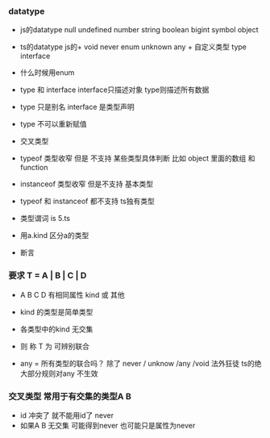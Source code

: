 
### datatype

- js的datatype  null undefined number string boolean bigint symbol object
- ts的datatype js的+ void never enum unknown any + 自定义类型 type interface

- 什么时候用enum

- type 和 interface  interface只描述对象 type则描述所有数据
- type 只是别名 interface 是类型声明
- type 不可以重新赋值

- 交叉类型
- typeof 类型收窄 但是 不支持 某些类型具体判断 比如 object 里面的数组 和 function
- instanceof 类型收窄 但是不支持 基本类型 
- typeof 和 instanceof 都不支持 ts独有类型
- 类型谓词 is  5.ts
- 用a.kind 区分a的类型 
- 断言


### 要求 T = A | B | C | D

- A B C D 有相同属性 kind 或 其他
- kind 的类型是简单类型
- 各类型中的kind 无交集
- 则 称 T 为 可辨别联合


- any = 所有类型的联合吗？ 除了 never / unknow /any /void  法外狂徒  ts的绝大部分规则对any 不生效


### 交叉类型 常用于有交集的类型A B
- id 冲突了 就不能用id了 never
- 如果A B 无交集 可能得到never 也可能只是属性为never

